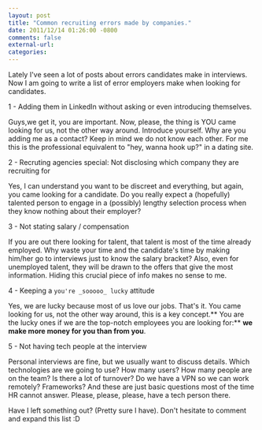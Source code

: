 ```yaml
---
layout: post
title: "Common recruiting errors made by companies."
date: 2011/12/14 01:26:00 -0800
comments: false
external-url:
categories:
---
```



Lately I've seen a lot of posts about errors candidates make in interviews. 
Now I am going to write a list of error employers make when looking for candidates. 

1 - Adding them in LinkedIn without asking or even introducing themselves. 

Guys,we get it, you are important. Now, please, the thing is YOU came looking 
for us, not the other way around. Introduce yourself. Why are you adding me 
as a contact? Keep in mind we do not know each other. For me this is the professional 
equivalent to "hey, wanna hook up?" in a dating site.

2 - Recruting agencies special: Not disclosing which company they are recruiting 
for

Yes, I can understand you want to be discreet and everything, but again, you 
came looking for a candidate. Do you really expect a (hopefully) talented person 
to engage in a (possibly) lengthy selection process when they know nothing 
about their employer?

3 - Not stating salary / compensation

If you are out there looking for talent, that talent is most of the time already 
employed. Why waste your time and the candidate's time by making him/her go 
to interviews just to know the salary bracket? Also, even for unemployed talent, 
they will be drawn to the offers that give the most information. Hiding this 
crucial piece of info makes no sense to me.

4 - Keeping a `you're _sooooo_ lucky` attitude

Yes, we are lucky because most of us love our jobs. That's it. You came looking 
for us, not the other way around, this is a key concept.** You are the lucky 
ones if we are the top-notch employees you are looking for:** **we make more 
money for you than from you**.

5 - Not having tech people at the interview

Personal interviews are fine, but we usually want to discuss details. Which 
technologies are we going to use? How many users? How many people are on the 
team? Is there a lot of turnover? Do we have a VPN so we can work remotely? 
Frameworks? And these are just basic questions most of the time HR cannot answer. 
Please, please, please, have a tech person there.

 

Have I left something out? (Pretty sure I have). Don't hesitate to comment 
and expand this list :D



